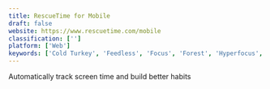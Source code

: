 ```yaml
---
title: RescueTime for Mobile
draft: false 
website: https://www.rescuetime.com/mobile
classification: ['']
platform: ['Web']
keywords: ['Cold Turkey', 'Feedless', 'Focus', 'Forest', 'Hyperfocus', 'Just Focus', 'Magnet Window Manager', 'Productivity Notebook', 'Quitter for Mac', 'Radio Silence', 'RescueTime', 'Slash', 'Space for Chrome', 'Time 2', 'Timepal Pro']
---
```

Automatically track screen time and build better habits